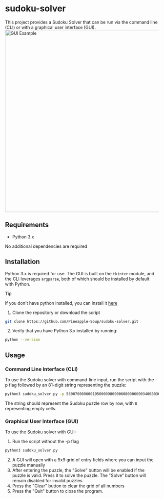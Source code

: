 # sudoku-solver

This project provides a Sudoku Solver that can be run via the command line (CLI) or with a graphical user interface (GUI).
  <img width="594" alt="GUI Example" src="https://github.com/user-attachments/assets/d8143499-783a-494b-82ea-e28b4e019ec3" />

## Requirements
- Python 3.x

No additional dependencies are required

## Installation

Python 3.x is required for use. The GUI is built on the `tkinter` module, and the CLI leverages `argparse`, both of which should be installed by default with Python.
> [!TIP]
> If you don't have python installed, you can install it [here](https://www.python.org/downloads/)
1. Clone the repository or download the script
```bash
git clone https://github.com/Pineapple-Soup/sudoku-solver.git
```
2. Verify that you have Python 3.x installed by running:
```bash
python --version
```

## Usage
### Command Line Interface (CLI)
To use the Sudoku solver with command-line input, run the script with the -p flag followed by an 81-digit string representing the puzzle:
```bash
python3 sudoku_solver.py -p 530070000600195000098000060800060003400803001700020006060000280000419000000080079
```
The string should represent the Sudoku puzzle row by row, with `0` representing empty cells.

### Graphical User Interface (GUI)
To use the Sudoku solver with GUI:
1. Run the script without the -p flag
```bash
python3 sudoku_solver.py
```
2. A GUI will open with a 9x9 grid of entry fields where you can input the puzzle manually
3. After entering the puzzle, the "Solve" button will be enabled if the puzzle is valid. Press it to solve the puzzle. The "Solve" button will remain disabled for invalid puzzles.
4. Press the "Clear" button to clear the grid of all numbers
5. Press the "Quit" button to close the program.
